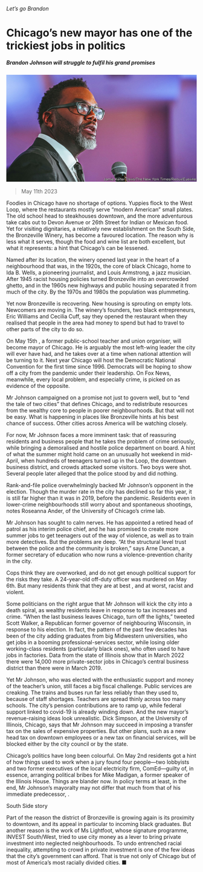 ###### Let’s go Brandon

# Chicago’s new mayor has one of the trickiest jobs in politics 

##### Brandon Johnson will struggle to fulfil his grand promises 

![image](images/20230513_USP003.jpg) 

> May 11th 2023 

Foodies in Chicago have no shortage of options. Yuppies flock to the West Loop, where the restaurants mostly serve “modern American” small plates. The old school head to steakhouses downtown, and the more adventurous take cabs out to Devon Avenue or 26th Street for Indian or Mexican food. Yet for visiting dignitaries, a relatively new establishment on the South Side, the Bronzeville Winery, has become a favoured location. The reason why is less what it serves, though the food and wine list are both excellent, but what it represents: a hint that Chicago’s  can be lessened.

Named after its location, the winery opened last year in the heart of a neighbourhood that was, in the 1920s, the core of black Chicago, home to Ida B. Wells, a pioneering journalist, and Louis Armstrong, a jazz musician. After 1945 racist housing policies turned Bronzeville into an overcrowded ghetto, and in the 1960s new highways and public housing separated it from much of the city. By the 1970s and 1980s the population was plummeting. 

Yet now Bronzeville is recovering. New housing is sprouting on empty lots. Newcomers are moving in. The winery’s founders, two black entrepreneurs, Eric Williams and Cecilia Cuff, say they opened the restaurant when they realised that people in the area had money to spend but had to travel to other parts of the city to do so.

On May 15th , a former public-school teacher and union organiser, will become mayor of Chicago. He is arguably the most left-wing leader the city will ever have had, and he takes over at a time when national attention will be turning to it. Next year Chicago will host the Democratic National Convention for the first time since 1996. Democrats will be hoping to show off a city  from the pandemic under their leadership. On Fox News, meanwhile, every local problem, and especially crime, is picked on as evidence of the opposite. 

Mr Johnson campaigned on a promise not just to govern well, but to “end the tale of two cities” that defines Chicago, and to redistribute resources from the wealthy core to people in poorer neighbourhoods. But that will not be easy. What is happening in places like Bronzeville hints at his best chance of success. Other cities across America will be watching closely.

For now, Mr Johnson faces a more imminent task: that of reassuring residents and business people that he takes the problem of crime seriously, while bringing a demoralised and hostile police department on board. A hint of what the summer might hold came on an unusually hot weekend in mid-April, when hundreds of teenagers turned up in the Loop, the downtown business district, and crowds attacked some visitors. Two boys were shot. Several people later alleged that the police stood by and did nothing. 

Rank-and-file police overwhelmingly backed Mr Johnson’s opponent in the election. Though the murder rate in the city has declined so far this year, it is still far higher than it was in 2019, before the pandemic. Residents even in lower-crime neighbourhoods still worry about and spontaneous shootings, notes Roseanna Ander, of the University of Chicago’s crime lab. 

Mr Johnson has sought to calm nerves. He has appointed a retired head of patrol as his interim police chief, and he has promised to create more summer jobs to get teenagers out of the way of violence, as well as to train more detectives. But the problems are deep. “At the structural level trust between the police and the community is broken,” says Arne Duncan, a former secretary of education who now runs a violence-prevention charity in the city. 

Cops think they are overworked, and do not get enough political support for the risks they take. A 24-year-old off-duty officer was murdered on May 6th. But many residents think that they are at best , and at worst, racist and violent.

Some politicians on the right argue that Mr Johnson will kick the city into a death spiral, as wealthy residents leave in response to tax increases and crime. “When the last business leaves Chicago, turn off the lights,” tweeted Scott Walker, a Republican former governor of neighbouring Wisconsin, in response to his election. In fact, the pattern of the past few decades has been of the city adding graduates from big Midwestern universities, who get jobs in a booming professional-services sector, while losing older working-class residents (particularly black ones), who often used to have jobs in factories. Data from the state of Illinois show that in March 2022 there were 14,000 more private-sector jobs in Chicago’s central business district than there were in March 2019.

Yet Mr Johnson, who was elected with the enthusiastic support and money of the teacher’s union, still faces a big fiscal challenge. Public services are creaking. The trains and buses run far less reliably than they used to, because of staff shortages. Teachers are spread thinly across too many schools. The city’s pension contributions are to ramp up, while federal support linked to covid-19 is already winding down. And the new mayor’s revenue-raising ideas look unrealistic. Dick Simpson, at the University of Illinois, Chicago, says that Mr Johnson may succeed in imposing a transfer tax on the sales of expensive properties. But other plans, such as a new head tax on downtown employees or a new tax on financial services, will be blocked either by the city council or by the state.

Chicago’s politics have long been colourful. On May 2nd residents got a hint of how things used to work when a jury found four people—two lobbyists and two former executives of the local electricity firm, ComEd—guilty of, in essence, arranging political bribes for Mike Madigan, a former speaker of the Illinois House. Things are blander now. In policy terms at least, in the end, Mr Johnson’s mayoralty may not differ that much from that of his immediate predecessor, . 

South Side story

Part of the reason the district of Bronzeville is growing again is its proximity to downtown, and its appeal in particular to incoming black graduates. But another reason is the work of Ms Lightfoot, whose signature programme, INVEST South/West, tried to use city money as a lever to bring private investment into neglected neighbourhoods. To undo entrenched racial inequality, attempting to crowd in private investment is one of the few ideas that the city’s government can afford. That is true not only of Chicago but of most of America’s most racially divided cities. ■


